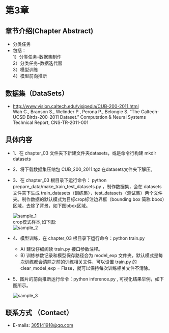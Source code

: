# 第3章  
## 章节介绍(Chapter Abstract)   
* 分类任务    
* 包括：  
    1）分类任务-数据集制作  
    2）分类任务-数据迭代器  
    3）模型训练  
    4）模型前向推断  

## 数据集（DataSets）  
* http://www.vision.caltech.edu/visipedia/CUB-200-2011.html  
  Wah C., Branson S., Welinder P., Perona P., Belongie S. “The Caltech-UCSD Birds-200-2011 Dataset.” Computation & Neural Systems Technical Report, CNS-TR-2011-001  

## 具体内容  

* 1、在 chapter_03 文件夹下新建文件夹datasets，或是命令行构建 mkdir datasets  
* 2、将下载数据集压缩包 CUB_200_2011.tgz 在datasets文件夹下解压。   
* 3、在 chapter_03 根目录下运行命令： python prepare_data/make_train_test_datasets.py ，制作数据集，会在 datasets 文件夹下生成 train_datasets（训练集），test_datasets（测试集）两个文件夹。制作数据的默认模式为目标crop标注边界框（bounding box 简称 bbox）区域，去除了背景，如下图bbox区域。   

  ![sample_1](https://github.com/XLEric/primary_cv_course/tree/master/chapter_03/samples/sample_1.png)  
  crop模式样本,如下图:    
  ![sample_2](https://github.com/XLEric/primary_cv_course/tree/master/chapter_03/samples/sample_2.png)  

* 4、模型训练，在 chapter_03 根目录下运行命令：python train.py  
  * A) 建议仔细阅读 train.py 接口参数注释。
  * B) 训练参数记录和模型保存路径会为 model_exp 文件夹，默认模式是每次训练都会清除之前的训练相关文件，可以设置 train.py 的 clear_model_exp = Flase，就可以保持每次训练相关文件不清除。

* 5、图片的前向推断运行命令：python inference.py , 可视化结果举例，如下图所示。

  ![sample_3](https://github.com/XLEric/primary_cv_course/tree/master/chapter_03/samples/sample_3.png)  


## 联系方式 （Contact）  
* E-mails: 305141918@qq.com   
